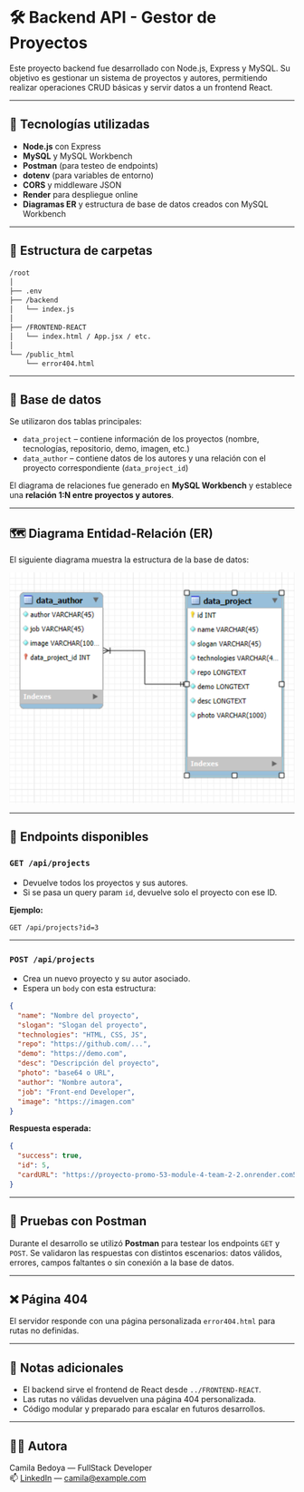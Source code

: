 # 🛠️ Backend API - Gestor de Proyectos

Este proyecto backend fue desarrollado con Node.js, Express y MySQL. Su objetivo es gestionar un sistema de proyectos y autores, permitiendo realizar operaciones CRUD básicas y servir datos a un frontend React.

---

## 🚀 Tecnologías utilizadas

- **Node.js** con Express
- **MySQL** y MySQL Workbench
- **Postman** (para testeo de endpoints)
- **dotenv** (para variables de entorno)
- **CORS** y middleware JSON
- **Render** para despliegue online
- **Diagramas ER** y estructura de base de datos creados con MySQL Workbench

---

## 📁 Estructura de carpetas

```
/root
│
├── .env
├── /backend
│   └── index.js
│
├── /FRONTEND-REACT
│   └── index.html / App.jsx / etc.
│
└── /public_html
    └── error404.html
```

---

## 🧩 Base de datos

Se utilizaron dos tablas principales:

- `data_project` – contiene información de los proyectos (nombre, tecnologías, repositorio, demo, imagen, etc.)
- `data_author` – contiene datos de los autores y una relación con el proyecto correspondiente (`data_project_id`)

El diagrama de relaciones fue generado en **MySQL Workbench** y establece una **relación 1:N entre proyectos y autores**.

---

## 🗺️ Diagrama Entidad-Relación (ER)

El siguiente diagrama muestra la estructura de la base de datos:

![Diagrama ER](./src//assets/images/relaciones.png)

---

## 📮 Endpoints disponibles

### `GET /api/projects`

- Devuelve todos los proyectos y sus autores.
- Si se pasa un query param `id`, devuelve solo el proyecto con ese ID.

**Ejemplo:**

```
GET /api/projects?id=3
```

---

### `POST /api/projects`

- Crea un nuevo proyecto y su autor asociado.
- Espera un `body` con esta estructura:

```json
{
  "name": "Nombre del proyecto",
  "slogan": "Slogan del proyecto",
  "technologies": "HTML, CSS, JS",
  "repo": "https://github.com/...",
  "demo": "https://demo.com",
  "desc": "Descripción del proyecto",
  "photo": "base64 o URL",
  "author": "Nombre autora",
  "job": "Front-end Developer",
  "image": "https://imagen.com"
}
```

**Respuesta esperada:**

```json
{
  "success": true,
  "id": 5,
  "cardURL": "https://proyecto-promo-53-module-4-team-2-2.onrender.com5"
}
```

---

## 🧪 Pruebas con Postman

Durante el desarrollo se utilizó **Postman** para testear los endpoints `GET` y `POST`. Se validaron las respuestas con distintos escenarios: datos válidos, errores, campos faltantes o sin conexión a la base de datos.

---

## ❌ Página 404

El servidor responde con una página personalizada `error404.html` para rutas no definidas.

---

## 📌 Notas adicionales

- El backend sirve el frontend de React desde `../FRONTEND-REACT`.
- Las rutas no válidas devuelven una página 404 personalizada.
- Código modular y preparado para escalar en futuros desarrollos.

---

## 👩‍💻 Autora

Camila Bedoya — FullStack Developer  
📫 [LinkedIn](https://www.linkedin.com/in/tu-linkedin) — camila@example.com
